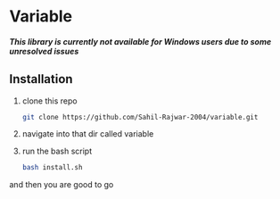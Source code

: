 # Variable


##### This library is currently not available for Windows users due to some unresolved issues


## Installation
1. clone this repo
    ```bash
    git clone https://github.com/Sahil-Rajwar-2004/variable.git
    ```

2. navigate into that dir called variable
3. run the bash script
    ```bash
    bash install.sh
    ```

and then you are good to go

